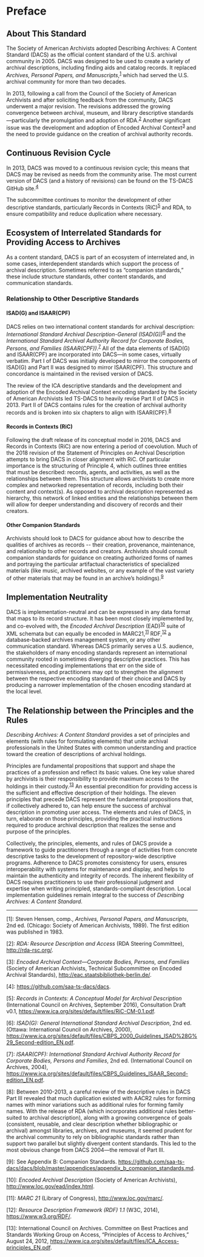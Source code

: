 # Preface

## About This Standard

The Society of American Archivists adopted Describing Archives: A Content Standard (DACS) as the official content standard of the U.S. archival community in 2005. DACS was designed to be used to create a variety of archival descriptions, including finding aids and catalog records. It replaced *Archives, Personal Papers, and Manuscripts*,<sup>[1](#myfootnote1)</sup> which had served the U.S. archival community for more than two decades. 

In 2013, following a call from the Council of the Society of American Archivists and after soliciting feedback from the community, DACS underwent a major revision. The revisions addressed the growing convergence between archival, museum, and library descriptive standards—particularly the promulgation and adoption of RDA.<sup>[2](#myfootnote2)</sup> Another significant issue was the development and adoption of Encoded Archival Context<sup>[3](#myfootnote3)</sup> and the need to provide guidance on the creation of archival authority records. 

## Continuous Revision Cycle

In 2013, DACS was moved to a continuous revision cycle; this means that DACS may be revised as needs from the community arise. The most current version of DACS (and a history of revisions) can be found on the TS-DACS GitHub site.<sup>[4](#myfootnote4)</sup>

The subcommittee continues to monitor the development of other descriptive standards, particularly Records in Contexts (RiC)<sup>[5](#myfootnote5)</sup> and RDA, to ensure compatibility and reduce duplication where necessary. 

## Ecosystem of Interrelated Standards for Providing Access to Archives

As a content standard, DACS is part of an ecosystem of interrelated and, in some cases, interdependent standards which support the process of archival description. Sometimes referred to as “companion standards,” these include structure standards, other content standards, and communication standards.

### Relationship to Other Descriptive Standards

#### ISAD(G) and ISAAR(CPF)

DACS relies on two international content standards for archival description: *International Standard Archival Description-General (ISAD(G))*<sup>[6](#myfootnote6)</sup> and the *International Standard Archival Authority Record for Corporate Bodies, Persons, and Families (ISAAR(CPF))*.<sup>[7](#myfootnote7)</sup> All of the data elements of ISAD(G) and ISAAR(CPF) are incorporated into DACS—in some cases, virtually verbatim. Part I of DACS was initially developed to mirror the components of ISAD(G) and Part II was designed to mirror ISAAR(CPF). This structure and concordance is maintained in the revised version of DACS.

The review of the ICA descriptive standards and the development and adoption of the Encoded Archival Context encoding standard by the Society of American Archivists led TS-DACS to heavily revise Part II of DACS in 2013. Part II of DACS contains rules for the creation of archival authority records and is broken into six chapters to align with ISAAR(CPF).<sup>[8](#myfootnote8)</sup>

#### Records in Contexts (RiC)

Following the draft release of its conceptual model in 2016, DACS and Records in Contexts (RiC) are now entering a period of coevolution. Much of the 2018 revision of the Statement of Principles on Archival Description attempts to bring DACS in closer alignment with RiC. Of particular importance is the structuring of Principle 4, which outlines three entities that must be described: records, agents, and activities, as well as the relationships between them. This structure allows archivists to create more complex and networked representation of records, including both their content and context(s). As opposed to archival description represented as hierarchy, this network of linked entities and the relationships between them will allow for deeper understanding and discovery of records and their creators.

#### Other Companion Standards

Archivists should look to DACS for guidance about how to describe the qualities of archives as records -- their creation, provenance, maintenance, and relationship to other records and creators. Archivists should consult companion standards for guidance on creating authorized forms of names and portraying the particular artifactual characteristics of specialized materials (like music, archived websites, or any example of the vast variety of other materials that may be found in an archive’s holdings).<sup>[9](#myfootnote9)</sup>

## Implementation Neutrality

DACS is implementation-neutral and can be expressed in any data format that maps to its record structure. It has been most closely implemented by, and co-evolved with, the *Encoded Archival Description* (EAD)<sup>[10](#myfootnote10)</sup> suite of XML schemata but can equally be encoded in MARC21,<sup>[11](#myfootnote11)</sup> RDF,<sup>[12](#myfootnote12)</sup> a database-backed archives management system, or any other communication standard. Whereas DACS primarily serves a U.S. audience, the stakeholders of many encoding standards represent an international community rooted in sometimes diverging descriptive practices. This has necessitated encoding implementations that err on the side of permissiveness, and practitioners may opt to strengthen the alignment between the respective encoding standard of their choice and DACS by producing a narrower implementation of the chosen encoding standard at the local level.

## The Relationship between the Principles and the Rules

*Describing Archives: A Content Standard* provides a set of principles and elements (with rules for formulating elements) that unite archival professionals in the United States with common understanding and practice toward the creation of descriptions of archival holdings. 

Principles are fundamental propositions that support and shape the practices of a profession and reflect its basic values. One key value shared by archivists is their responsibility to provide maximum access to the holdings in their custody.<sup>[13](#myfootnote13)</sup> An essential precondition for providing access is the sufficient and effective description of their holdings. The eleven principles that precede DACS represent the fundamental propositions that, if collectively adhered to, can help ensure the success of archival description in promoting user access. The elements and rules of DACS, in turn, elaborate on those principles, providing the practical instructions required to produce archival description that realizes the sense and purpose of the principles.

Collectively, the principles, elements, and rules of DACS provide a framework to guide practitioners through a range of activities from concrete descriptive tasks to the development of repository-wide descriptive programs. Adherence to DACS promotes consistency for users, ensures interoperability with systems for maintenance and display, and helps to maintain the authenticity and integrity of records. The inherent flexibility of DACS requires practitioners to use their professional judgment and expertise when writing principled, standards-compliant description. Local implementation guidelines remain integral to the success of *Describing Archives: A Content Standard*. 

* * *

<a name="myfootnote1">[1]</a>: Steven Hensen, comp., *Archives, Personal Papers, and Manuscripts*, 2nd ed. (Chicago: Society of American Archivists, 1989). The first edition was published in 1983.

<a name="myfootnote2">[2]</a>: *RDA: Resource Description and Access* (RDA Steering Committee), http://rda-rsc.org/.

<a name="myfootnote3">[3]</a>: *Encoded Archival Context—Corporate Bodies, Persons, and Families* (Society of American Archivists, Technical Subcommittee on Encoded Archival Standards), http://eac.staatsbibliothek-berlin.de/.

<a name="myfootnote4">[4]</a>: https://github.com/saa-ts-dacs/dacs.

<a name="myfootnote5">[5]</a>: *Records in Contexts: A Conceptual Model for Archival Description* (International Council on Archives, September 2016), Consultation Draft v0.1, https://www.ica.org/sites/default/files/RiC-CM-0.1.pdf.

<a name="myfootnote6">[6]</a>: *ISAD(G): General International Standard Archival Description*, 2nd ed. (Ottawa: International Council on Archives, 2000), https://www.ica.org/sites/default/files/CBPS_2000_Guidelines_ISAD%28G%29_Second-edition_EN.pdf.

<a name="myfootnote7">[7]</a>: *ISAAR(CPF): International Standard Archival Authority Record for Corporate Bodies, Persons and Families*, 2nd ed. (International Council on Archives, 2004), https://www.ica.org/sites/default/files/CBPS_Guidelines_ISAAR_Second-edition_EN.pdf.

<a name="myfootnote8">[8]</a>: Between 2010-2013, a careful review of the descriptive rules in DACS Part III revealed that much duplication existed with AACR2 rules for forming names with minor variations such as additional rules for forming family names. With the release of RDA (which incorporates additional rules better-suited to archival description), along with a growing convergence of goals (consistent, reusable, and clear description whether bibliographic or archival) amongst libraries, archives, and museums, it seemed prudent for the archival community to rely on bibliographic standards rather than support two parallel but slightly divergent content standards. This led to the most obvious change from DACS 2004—the removal of Part III.

<a name="myfootnote9">[9]</a>: See Appendix B: Companion Standards. https://github.com/saa-ts-dacs/dacs/blob/master/appendices/appendix_b_companion_standards.md.

<a name="myfootnote10">[10]</a>: *Encoded Archival Description* (Society of American Archivists), http://www.loc.gov/ead/index.html.

<a name="myfootnote11">[11]</a>: *MARC 21* (Library of Congress), http://www.loc.gov/marc/.

<a name="myfootnote12">[12]</a>: *Resource Description Framework (RDF) 1.1* (W3C, 2014), https://www.w3.org/RDF/.

<a name="myfootnote13">[13]</a>: International Council on Archives. Committee on Best Practices and Standards Working Group on Access, “Principles of Access to Archives,” August 24, 2012, https://www.ica.org/sites/default/files/ICA_Access-principles_EN.pdf.

